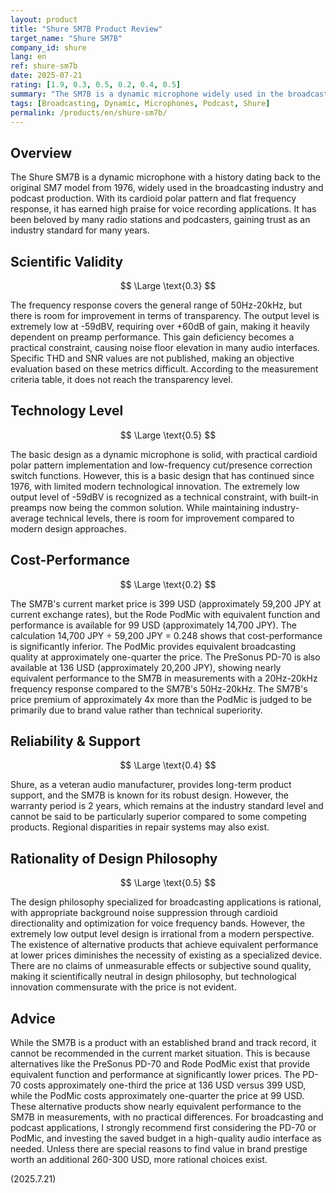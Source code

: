 ```yaml
---
layout: product
title: "Shure SM7B Product Review"
target_name: "Shure SM7B"
company_id: shure
lang: en
ref: shure-sm7b
date: 2025-07-21
rating: [1.9, 0.3, 0.5, 0.2, 0.4, 0.5]
summary: "The SM7B is a dynamic microphone widely used in the broadcasting industry, but it has lost competitiveness against newer alternatives in terms of measurement performance and price."
tags: [Broadcasting, Dynamic, Microphones, Podcast, Shure]
permalink: /products/en/shure-sm7b/
---
```

## Overview

The Shure SM7B is a dynamic microphone with a history dating back to the original SM7 model from 1976, widely used in the broadcasting industry and podcast production. With its cardioid polar pattern and flat frequency response, it has earned high praise for voice recording applications. It has been beloved by many radio stations and podcasters, gaining trust as an industry standard for many years.

## Scientific Validity

$$ \Large \text{0.3} $$

The frequency response covers the general range of 50Hz-20kHz, but there is room for improvement in terms of transparency. The output level is extremely low at -59dBV, requiring over +60dB of gain, making it heavily dependent on preamp performance. This gain deficiency becomes a practical constraint, causing noise floor elevation in many audio interfaces. Specific THD and SNR values are not published, making an objective evaluation based on these metrics difficult. According to the measurement criteria table, it does not reach the transparency level.

## Technology Level

$$ \Large \text{0.5} $$

The basic design as a dynamic microphone is solid, with practical cardioid polar pattern implementation and low-frequency cut/presence correction switch functions. However, this is a basic design that has continued since 1976, with limited modern technological innovation. The extremely low output level of -59dBV is recognized as a technical constraint, with built-in preamps now being the common solution. While maintaining industry-average technical levels, there is room for improvement compared to modern design approaches.

## Cost-Performance

$$ \Large \text{0.2} $$

The SM7B's current market price is 399 USD (approximately 59,200 JPY at current exchange rates), but the Rode PodMic with equivalent function and performance is available for 99 USD (approximately 14,700 JPY). The calculation 14,700 JPY ÷ 59,200 JPY = 0.248 shows that cost-performance is significantly inferior. The PodMic provides equivalent broadcasting quality at approximately one-quarter the price. The PreSonus PD-70 is also available at 136 USD (approximately 20,200 JPY), showing nearly equivalent performance to the SM7B in measurements with a 20Hz-20kHz frequency response compared to the SM7B's 50Hz-20kHz. The SM7B's price premium of approximately 4x more than the PodMic is judged to be primarily due to brand value rather than technical superiority.

## Reliability & Support

$$ \Large \text{0.4} $$

Shure, as a veteran audio manufacturer, provides long-term product support, and the SM7B is known for its robust design. However, the warranty period is 2 years, which remains at the industry standard level and cannot be said to be particularly superior compared to some competing products. Regional disparities in repair systems may also exist.

## Rationality of Design Philosophy

$$ \Large \text{0.5} $$

The design philosophy specialized for broadcasting applications is rational, with appropriate background noise suppression through cardioid directionality and optimization for voice frequency bands. However, the extremely low output level design is irrational from a modern perspective. The existence of alternative products that achieve equivalent performance at lower prices diminishes the necessity of existing as a specialized device. There are no claims of unmeasurable effects or subjective sound quality, making it scientifically neutral in design philosophy, but technological innovation commensurate with the price is not evident.

## Advice

While the SM7B is a product with an established brand and track record, it cannot be recommended in the current market situation. This is because alternatives like the PreSonus PD-70 and Rode PodMic exist that provide equivalent function and performance at significantly lower prices. The PD-70 costs approximately one-third the price at 136 USD versus 399 USD, while the PodMic costs approximately one-quarter the price at 99 USD. These alternative products show nearly equivalent performance to the SM7B in measurements, with no practical differences. For broadcasting and podcast applications, I strongly recommend first considering the PD-70 or PodMic, and investing the saved budget in a high-quality audio interface as needed. Unless there are special reasons to find value in brand prestige worth an additional 260-300 USD, more rational choices exist.

(2025.7.21)
